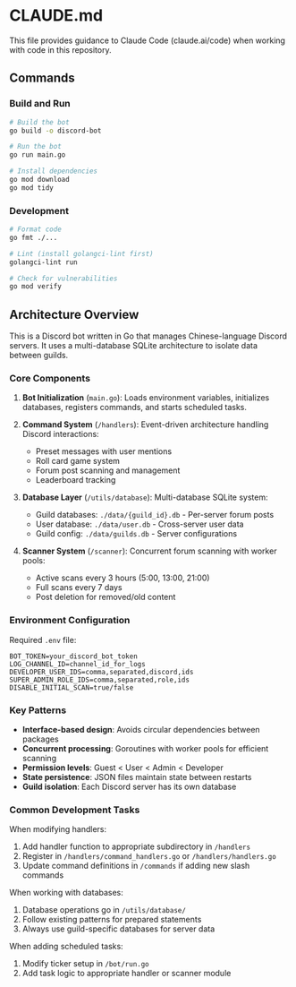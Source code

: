 # CLAUDE.md

This file provides guidance to Claude Code (claude.ai/code) when working with code in this repository.

## Commands

### Build and Run
```bash
# Build the bot
go build -o discord-bot

# Run the bot
go run main.go

# Install dependencies
go mod download
go mod tidy
```

### Development
```bash
# Format code
go fmt ./...

# Lint (install golangci-lint first)
golangci-lint run

# Check for vulnerabilities
go mod verify
```

## Architecture Overview

This is a Discord bot written in Go that manages Chinese-language Discord servers. It uses a multi-database SQLite architecture to isolate data between guilds.

### Core Components

1. **Bot Initialization** (`main.go`): Loads environment variables, initializes databases, registers commands, and starts scheduled tasks.

2. **Command System** (`/handlers`): Event-driven architecture handling Discord interactions:
   - Preset messages with user mentions
   - Roll card game system
   - Forum post scanning and management
   - Leaderboard tracking

3. **Database Layer** (`/utils/database`): Multi-database SQLite system:
   - Guild databases: `./data/{guild_id}.db` - Per-server forum posts
   - User database: `./data/user.db` - Cross-server user data
   - Guild config: `./data/guilds.db` - Server configurations

4. **Scanner System** (`/scanner`): Concurrent forum scanning with worker pools:
   - Active scans every 3 hours (5:00, 13:00, 21:00)
   - Full scans every 7 days
   - Post deletion for removed/old content

### Environment Configuration

Required `.env` file:
```
BOT_TOKEN=your_discord_bot_token
LOG_CHANNEL_ID=channel_id_for_logs
DEVELOPER_USER_IDS=comma,separated,discord,ids
SUPER_ADMIN_ROLE_IDS=comma,separated,role,ids
DISABLE_INITIAL_SCAN=true/false
```

### Key Patterns

- **Interface-based design**: Avoids circular dependencies between packages
- **Concurrent processing**: Goroutines with worker pools for efficient scanning
- **Permission levels**: Guest < User < Admin < Developer
- **State persistence**: JSON files maintain state between restarts
- **Guild isolation**: Each Discord server has its own database

### Common Development Tasks

When modifying handlers:
1. Add handler function to appropriate subdirectory in `/handlers`
2. Register in `/handlers/command_handlers.go` or `/handlers/handlers.go`
3. Update command definitions in `/commands` if adding new slash commands

When working with databases:
1. Database operations go in `/utils/database/`
2. Follow existing patterns for prepared statements
3. Always use guild-specific databases for server data

When adding scheduled tasks:
1. Modify ticker setup in `/bot/run.go`
2. Add task logic to appropriate handler or scanner module